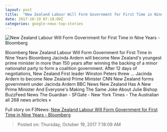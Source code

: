 ```yaml
---
layout: post
title:  "New Zealand Labour Will Form Government for First Time in Nine Years - Bloomberg"
date: 2017-10-19 07:18:09Z
categories: google-news-top-stories
---
```


![New Zealand Labour Will Form Government for First Time in Nine Years - Bloomberg](https://assets.bwbx.io/images/users/iqjWHBFdfxIU/ieq7PIdLBdPc/v0/1200x800.jpg)

Bloomberg New Zealand Labour Will Form Government for First Time in Nine Years Bloomberg Jacinda Ardern will become New Zealand's youngest prime minister in more than 150 years after winning the backing of a minor nationalist party to form a coalition government. After 12 days of negotiations, New Zealand First leader Winston Peters threw ... Jacinda Ardern to become New Zealand Prime Minister CNN New Zealand forms government under Jacinda Ardern BBC News New Zealand Has A New Prime Minister And Everyone's Making The Same Joke About Julie Bishop BuzzFeed News The Guardian - SFGate - New York Times - The Australian all 268 news articles »


Full story on F3News: [New Zealand Labour Will Form Government for First Time in Nine Years - Bloomberg](http://www.f3nws.com/n/qnBBcC)

> Posted on: Thursday, October 19, 2017 7:18:09 AM
